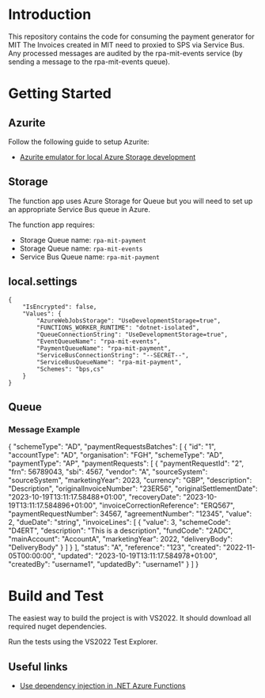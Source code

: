 # Introduction 
This repository contains the code for consuming the payment generator for MIT
The Invoices created in MIT need to proxied to SPS via Service Bus. Any processed messages are audited by the rpa-mit-events service (by sending a message to the rpa-mit-events queue).
 
# Getting Started
## Azurite

Follow the following guide to setup Azurite:

- [Azurite emulator for local Azure Storage development](https://dev.azure.com/defragovuk/DEFRA-EST/_wiki/wikis/DEFRA-EST/7722/Azurite-emulator-for-local-Azure-Storage-development)

## Storage

The function app uses Azure Storage for Queue but you will need to set up an appropriate Service Bus queue in Azure.

The function app requires:

- Storage Queue name: `rpa-mit-payment`
- Storage Queue name: `rpa-mit-events`
- Service Bus Queue name: `rpa-mit-payment`

## local.settings
```
{
    "IsEncrypted": false,
    "Values": {
        "AzureWebJobsStorage": "UseDevelopmentStorage=true",
        "FUNCTIONS_WORKER_RUNTIME": "dotnet-isolated",
        "QueueConnectionString": "UseDevelopmentStorage=true",
        "EventQueueName": "rpa-mit-events",
        "PaymentQueueName": "rpa-mit-payment",
        "ServiceBusConnectionString": "--SECRET--",
        "ServiceBusQueueName": "rpa-mit-payment",
        "Schemes": "bps,cs"
    }
}
```
## Queue

### Message Example
{
  "schemeType": "AD",
  "paymentRequestsBatches": [
    {
      "id": "1",
      "accountType": "AD",
      "organisation": "FGH",
      "schemeType": "AD",
      "paymentType": "AP",
      "paymentRequests": [
        {
          "paymentRequestId": "2",
          "frn": 56789043,
          "sbi": 4567,
          "vendor": "A",
          "sourceSystem": "sourceSystem",
          "marketingYear": 2023,
          "currency": "GBP",
          "description": "Description",
          "originalInvoiceNumber": "23ER56",
          "originalSettlementDate": "2023-10-19T13:11:17.58488+01:00",
          "recoveryDate": "2023-10-19T13:11:17.584896+01:00",
          "invoiceCorrectionReference": "ERQ567",
          "paymentRequestNumber": 34567,
          "agreementNumber": "12345",
          "value": 2,
          "dueDate": "string",
          "invoiceLines": [
            {
              "value": 3,
              "schemeCode": "D4ERT",
              "description": "This is a description",
              "fundCode": "2ADC",
              "mainAccount": "AccountA",
              "marketingYear": 2022,
              "deliveryBody": "DeliveryBody"
            }
          ]
        }
      ],
      "status": "A",
      "reference": "123",
      "created": "2022-11-05T00:00:00",
      "updated": "2023-10-19T13:11:17.584978+01:00",
      "createdBy": "username1",
      "updatedBy": "username1"
    }
  ]
}


# Build and Test

The easiest way to build the project is with VS2022. It should download all required nuget dependencies.

Run the tests using the VS2022 Test Explorer.

## Useful links

- [Use dependency injection in .NET Azure Functions](https://learn.microsoft.com/en-us/azure/azure-functions/functions-dotnet-dependency-injection)

